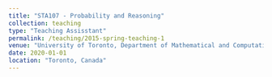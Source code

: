 ```yaml
---
title: "STA107 - Probability and Reasoning"
collection: teaching
type: "Teaching Assisstant"
permalink: /teaching/2015-spring-teaching-1
venue: "University of Toronto, Department of Mathematical and Computational Sciences"
date: 2020-01-01
location: "Toronto, Canada"
---
```

